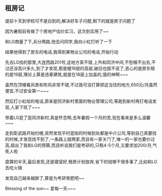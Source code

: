 ## 租房记 ##

提前十天到学校可不是白到的,解决好车子问题,剩下的就是房子问题了
 
因为暑假前有做了个房地产估价实习，这次到实用了~~
 
和LG商量了下,兵分两路,他去问同学,我向小虹打听了一下
 
结果他得到了房东的电话,我得到某物业公司的电话,开始行动
 
先去LG找的那里,大连西路201号,这地方真不错,上外和同济中间,不愁租不出去,不过还没高兴多久,到了才发现,那是幢18层的高层,破旧也就不说了,恶心的是房东租的是19层,理论上算是违章建筑,就是在18层上加盖的,饿的神啊~~~
 
虽然在顶楼看风景和吹风非常不错,不过我可没打算把这当住的地方,650元/月虽然便宜,不过安全第一~~~
 
然后打小虹给的电话,原来是同济新村里面的物业管理公司,等跑到新村再打电话发现,人家下班了~~~
 
带着LG逛了逛同济新村,真是怀念啊,去年暑假一个月的苦,现在看来是多么温馨~~~
 
走到彰武路开始扫楼,突然发现平时逛街的时候到处都是中介公司,等到自己真要找的时候,才发现找不到了,一条路上就两家,而且有一家关门了,唯一的一家也要价过高,超出了我和LG的预算,而且听说我们是考研的,只租4-5个月,又要求加200/月,气死人啦
 
盘算的半天,最后发现,还是寝室好,租房计划放弃,省下的钱够干很多事了,比如和LG去吃火锅
 
发现自己越来越胖了,算是为考研育肥吧~~
 
Blessing of the sun~~ 爱每一天~~~
